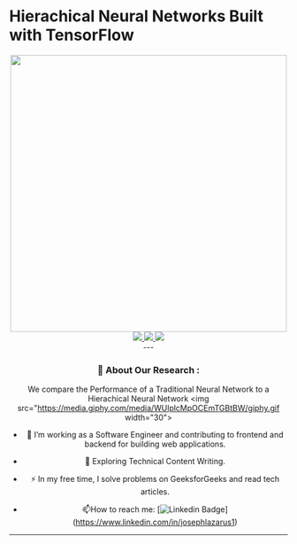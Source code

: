 # Hierachical Neural Networks Built with TensorFlow
<div id="header" align="center">
  <img src="https://media.giphy.com/media/26xBtSyoi5hUUkCEo/giphy.gif" width="500"/>
  <div id="badges"  align="center">
    <a href=[Joseph Lazarus]"https://www.linkedin.com/in/josephlazarus1/">
      <img src="https://img.shields.io/badge/LinkedIn-blue?style=for-the-badge&logo=linkedin&logoColor=white&label=Joseph Lazarus">
    </a>
    <a href="https://www.linkedin.com/in/rickfontenot/">
     <img src="https://img.shields.io/badge/LinkedIn-blue?style=for-the-badge&logo=linkedin&logoColor=white&label=Rick Fontenot"/>
    </a>
    <a href="https://www.linkedin.com/in/purirudick/">
      <img src="https://img.shields.io/badge/LinkedIn-blue?style=for-the-badge&logo=linkedin&logoColor=white&label=Puri Rudick"/>
    </a>
  <br><img src="https://komarev.com/ghpvc/?username=rickfontenot&style=flat-square&color=blue" alt=""/>
 </div>
---

### :page_with_curl: About Our Research :
We compare the Performance of a Traditional Neural Network to a Hierachical Neural Network <img src="https://media.giphy.com/media/WUlplcMpOCEmTGBtBW/giphy.gif width="30">
- :microscope: I’m working as a Software Engineer and contributing to frontend and backend for building web applications.

- :seedling: Exploring Technical Content Writing.

- :zap: In my free time, I solve problems on GeeksforGeeks and read tech articles.

- :mailbox:How to reach me: [![Linkedin Badge](https://img.shields.io/badge/-Lazarus-blue?style=flat&logo=Linkedin&logoColor=white)] (https://www.linkedin.com/in/josephlazarus1)

---


